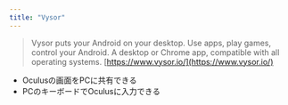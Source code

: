 ```yaml
---
title: "Vysor"
---
```


> Vysor puts your Android on your desktop.
> Use apps, play games, control your Android.
> A desktop or Chrome app, compatible with all operating systems.
[https://www.vysor.io/](https://www.vysor.io/)

- Oculusの画面をPCに共有できる
- PCのキーボードでOculusに入力できる
